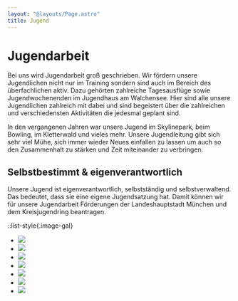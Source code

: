 ```yaml
---
layout: "@layouts/Page.astro"
title: Jugend
---
```

# Jugendarbeit

Bei uns wird Jugendarbeit groß geschrieben. Wir fördern unsere Jugendlichen nicht nur im Training sondern sind auch im Bereich des überfachlichen aktiv. Dazu gehörten zahlreiche Tagesausflüge sowie Jugendwochenenden im Jugendhaus am Walchensee. Hier sind alle unsere Jugendlichen zahlreich mit dabei und sind begeistert über die zahlreichen und verschiedensten Aktivitäten die jedesmal geplant sind.

In den vergangenen Jahren war unsere Jugend im Skylinepark, beim Bowling, im Kletterwald und vieles mehr. Unsere Jugendleitung gibt sich sehr viel Mühe, sich immer wieder Neues einfallen zu lassen um auch so den Zusammenhalt zu stärken und Zeit miteinander zu verbringen.

## Selbstbestimmt & eigenverantwortlich

Unsere Jugend ist eigenverantwortlich, selbstständig und selbstverwaltend. Das bedeutet, dass sie eine eigene Jugendsatzung hat. Damit können wir für unsere Jugendarbeit Förderungen der Landeshauptstadt München und dem Kreisjugendring beantragen.

::list-style{.image-gal}

* ![](/images/uploads/img_8508.jpeg)
* ![](/images/uploads/img_8514.jpeg)
* ![](/images/uploads/2bcf5243-3420-43a7-a28e-f6f6b54aa602.jpeg)
* ![](/images/uploads/img_8589.jpeg)
* ![](/images/uploads/img_8618.jpeg)
* ![](/images/uploads/img_0070.jpg)
* ![](/images/uploads/img_0241.jpg)